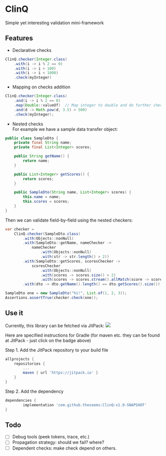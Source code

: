 # ClinQ
Simple yet interesting validation mini-framework

## Features
- Declarative checks
```java
ClinQ.checker(Integer.class)
    .with(i -> i % 2 == 0)
    .with(i -> i > 100)
    .with(i -> i < 1000)
    .check(myInteger)
```

- Mapping on checks addition
```java
ClinQ.checker(Integer.class)
    .and(i -> i % 2 == 0)
    .map(Double::valueOf)  // Map integer to double and do further checks with it
    .and(d -> Math.pow(d, 3.5) > 500)
    .check(myInteger);
```

- Nested checks  
For example we have a sample data transfer object:
```java
public class SampleDto { 
    private final String name;
    private final List<Integer> scores;

    public String getName() {
        return name;
    }

    public List<Integer> getScores() {
        return scores;
    }

    public SampleDto(String name, List<Integer> scores) {
        this.name = name;
        this.scores = scores;
    }
}
```
Then we can validate field-by-field using the nested checkers:
```java
var checker =
    ClinQ.checker(SampleDto.class)
        .with(Objects::nonNull)
        .with(SampleDto::getName, nameChecker ->
            nameChecker
                .with(Objects::nonNull)
                .with(str -> str.length() > 2))
        .with(SampleDto::getScores, scoresChecker ->
            scoresChecker
                .with(Objects::nonNull)
                .with(scores -> scores.size() > 2)
                .with(scores -> scores.stream().allMatch(score -> score > 0)))
        .with(dto -> dto.getName().length() == dto.getScores().size());

SampleDto one = new SampleDto("hi!", List.of(1, 2, 3));
Assertions.assertTrue(checker.check(one));
```

## Use it
Currently, this library can be fetched via JitPack:
[![](https://jitpack.io/v/theseems/ClinQ.svg)](https://jitpack.io/#theseems/ClinQ)

Here are specified instructions for Gradle (for maven etc. they can be found at JitPack - just click on the badge above)  

Step 1. Add the JitPack repository to your build file
```groovy
allprojects {
	repositories {
		...
		maven { url 'https://jitpack.io' }
	}
}
```

Step 2. Add the dependency
```groovy
dependencies {
        implementation 'com.github.theseems:ClinQ:v1.0-SNAPSHOT'
}
```

## Todo
- [ ] Debug tools (peek tokens, trace, etc.)
- [ ] Propagation strategy: should we fail? where?
- [ ] Dependent checks: make check depend on others.
